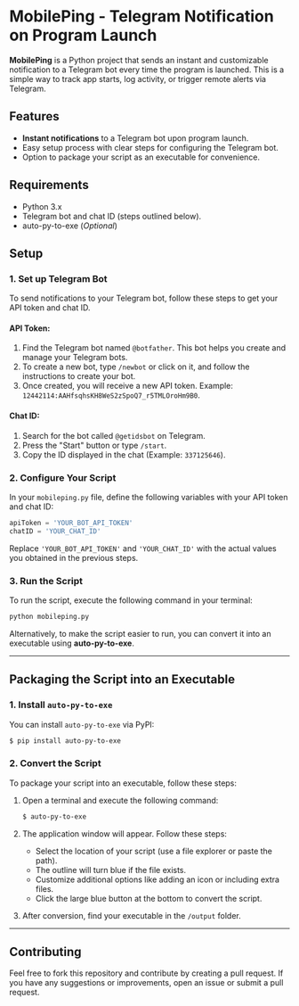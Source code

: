 
# MobilePing - Telegram Notification on Program Launch

**MobilePing** is a Python project that sends an instant and customizable notification to a Telegram bot every time the program is launched. This is a simple way to track app starts, log activity, or trigger remote alerts via Telegram.

## Features

- **Instant notifications** to a Telegram bot upon program launch.
- Easy setup process with clear steps for configuring the Telegram bot.
- Option to package your script as an executable for convenience.

## Requirements

- Python 3.x
- Telegram bot and chat ID (steps outlined below).
- auto-py-to-exe (*Optional*)

## Setup

### 1. Set up Telegram Bot

To send notifications to your Telegram bot, follow these steps to get your API token and chat ID.

#### API Token:
1. Find the Telegram bot named `@botfather`. This bot helps you create and manage your Telegram bots.
2. To create a new bot, type `/newbot` or click on it, and follow the instructions to create your bot.
3. Once created, you will receive a new API token. Example: `12442114:AAHfsqhsKH8WeS2zSpoQ7_r5TMLOroHm9B0`.

#### Chat ID:
1. Search for the bot called `@getidsbot` on Telegram.
2. Press the "Start" button or type `/start`.
3. Copy the ID displayed in the chat (Example: `337125646`).

### 2. Configure Your Script

In your `mobileping.py` file, define the following variables with your API token and chat ID:

```python
apiToken = 'YOUR_BOT_API_TOKEN'
chatID = 'YOUR_CHAT_ID'
```

Replace `'YOUR_BOT_API_TOKEN'` and `'YOUR_CHAT_ID'` with the actual values you obtained in the previous steps.

### 3. Run the Script

To run the script, execute the following command in your terminal:

```bash
python mobileping.py
```

Alternatively, to make the script easier to run, you can convert it into an executable using **auto-py-to-exe**.

---

## Packaging the Script into an Executable

### 1. Install `auto-py-to-exe`

You can install `auto-py-to-exe` via PyPI:

```bash
$ pip install auto-py-to-exe
```

### 2. Convert the Script

To package your script into an executable, follow these steps:

1. Open a terminal and execute the following command:

    ```bash
    $ auto-py-to-exe
    ```

2. The application window will appear. Follow these steps:
    - Select the location of your script (use a file explorer or paste the path).
    - The outline will turn blue if the file exists.
    - Customize additional options like adding an icon or including extra files.
    - Click the large blue button at the bottom to convert the script.

3. After conversion, find your executable in the `/output` folder.

---

## Contributing

Feel free to fork this repository and contribute by creating a pull request. If you have any suggestions or improvements, open an issue or submit a pull request.
